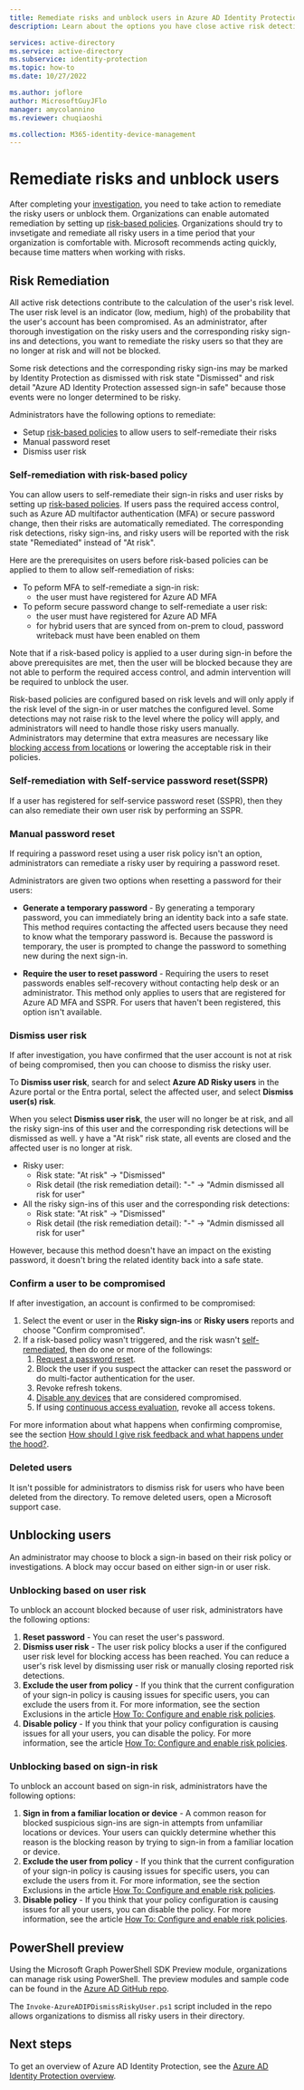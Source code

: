 ```yaml
---
title: Remediate risks and unblock users in Azure AD Identity Protection
description: Learn about the options you have close active risk detections.

services: active-directory
ms.service: active-directory
ms.subservice: identity-protection
ms.topic: how-to
ms.date: 10/27/2022

ms.author: joflore
author: MicrosoftGuyJFlo
manager: amycolannino
ms.reviewer: chuqiaoshi

ms.collection: M365-identity-device-management
---
```

# Remediate risks and unblock users

After completing your [investigation](howto-identity-protection-investigate-risk.md), you need to take action to remediate the risky users or unblock them. Organizations can enable automated remediation by setting up [risk-based policies](howto-identity-protection-configure-risk-policies.md). Organizations should try to invsetigate and remediate all risky users in a time period that your organization is comfortable with. Microsoft recommends acting quickly, because time matters when working with risks.

## Risk Remediation

All active risk detections contribute to the calculation of the user's risk level. The user risk level is an indicator (low, medium, high) of the probability that the user's account has been compromised. As an administrator, after thorough investigation on the risky users and the corresponding risky sign-ins and detections, you want to remediate the risky users so that they are no longer at risk and will not be blocked.

Some risk detections and the corresponding risky sign-ins may be marked by Identity Protection as dismissed with risk state "Dismissed" and risk detail "Azure AD Identity Protection assessed sign-in safe" because those events were no longer determined to be risky.

Administrators have the following options to remediate:
- Setup [risk-based policies](howto-identity-protection-configure-risk-policies.md) to allow users to self-remediate their risks
- Manual password reset
- Dismiss user risk

### Self-remediation with risk-based policy

You can allow users to self-remediate their sign-in risks and user risks by setting up [risk-based policies](howto-identity-protection-configure-risk-policies.md). If users pass the required access control, such as Azure AD multifactor authentication (MFA) or secure password change, then their risks are automatically remediated. The corresponding risk detections, risky sign-ins, and risky users will be reported with the risk state "Remediated" instead of "At risk". 

Here are the prerequisites on users before risk-based policies can be applied to them to allow self-remediation of risks:
- To peform MFA to self-remediate a sign-in risk: 
   - the user must have registered for Azure AD MFA
- To peform secure password change to self-remediate a user risk:
   -  the user must have registered for Azure AD MFA
   -  for hybrid users that are synced from on-prem to cloud, password writeback must have been enabled on them

Note that if a risk-based policy is applied to a user during sign-in before the above prerequisites are met, then the user will be blocked because they are not able to perform the required access control, and admin intervention will be required to unblock the user. 

Risk-based policies are configured based on risk levels and will only apply if the risk level of the sign-in or user matches the configured level. Some detections may not raise risk to the level where the policy will apply, and administrators will need to handle those risky users manually. Administrators may determine that extra measures are necessary like [blocking access from locations](../conditional-access/howto-conditional-access-policy-location.md) or lowering the acceptable risk in their policies.

### Self-remediation with Self-service password reset(SSPR) 

If a user has registered for self-service password reset (SSPR), then they can also remediate their own user risk by performing an SSPR.

### Manual password reset

If requiring a password reset using a user risk policy isn't an option, administrators can remediate a risky user by requiring a password reset.

Administrators are given two options when resetting a password for their users:

- **Generate a temporary password** - By generating a temporary password, you can immediately bring an identity back into a safe state. This method requires contacting the affected users because they need to know what the temporary password is. Because the password is temporary, the user is prompted to change the password to something new during the next sign-in.

- **Require the user to reset password** - Requiring the users to reset passwords enables self-recovery without contacting help desk or an administrator. This method only applies to users that are registered for Azure AD MFA and SSPR. For users that haven't been registered, this option isn't available.

### Dismiss user risk

If after investigation, you have confirmed that the user account is not at risk of being compromised, then you can choose to dismiss the risky user.

To **Dismiss user risk**, search for and select **Azure AD Risky users** in the Azure portal or the Entra portal, select the affected user, and select **Dismiss user(s) risk**.

When you select **Dismiss user risk**, the user will no longer be at risk, and all the risky sign-ins of this user and the corresponding risk detections will be dismissed as well.
y have a "At risk" risk state, all events are closed and the affected user is no longer at risk. 
- Risky user: 
   - Risk state: "At risk" -> "Dismissed"
   - Risk detail (the risk remediation detail): "-" -> "Admin dismissed all risk for user" 
- All the risky sign-ins of this user and the corresponding risk detections:
   - Risk state: "At risk" -> "Dismissed"
   - Risk detail (the risk remediation detail): "-" -> "Admin dismissed all risk for user" 

However, because this method doesn't have an impact on the existing password, it doesn't bring the related identity back into a safe state. 

### Confirm a user to be compromised

If after investigation, an account is confirmed to be compromised:
   1. Select the event or user in the **Risky sign-ins** or **Risky users** reports and choose "Confirm compromised".
   2. If a risk-based policy wasn't triggered, and the risk wasn't [self-remediated](#self-remediation-with-risk-policy), then do one or more of the followings:
      1. [Request a password reset](#manual-password-reset).
      1. Block the user if you suspect the attacker can reset the password or do multi-factor authentication for the user.
      1. Revoke refresh tokens.
      1. [Disable any devices](../devices/device-management-azure-portal.md) that are considered compromised.
      1. If using [continuous access evaluation](../conditional-access/concept-continuous-access-evaluation.md), revoke all access tokens.

For more information about what happens when confirming compromise, see the section [How should I give risk feedback and what happens under the hood?](howto-identity-protection-risk-feedback.md#how-should-i-give-risk-feedback-and-what-happens-under-the-hood).

### Deleted users

It isn't possible for administrators to dismiss risk for users who have been deleted from the directory. To remove deleted users, open a Microsoft support case.

## Unblocking users

An administrator may choose to block a sign-in based on their risk policy or investigations. A block may occur based on either sign-in or user risk.

### Unblocking based on user risk

To unblock an account blocked because of user risk, administrators have the following options:

1. **Reset password** - You can reset the user's password.
1. **Dismiss user risk** - The user risk policy blocks a user if the configured user risk level for blocking access has been reached. You can reduce a user's risk level by dismissing user risk or manually closing reported risk detections.
1. **Exclude the user from policy** - If you think that the current configuration of your sign-in policy is causing issues for specific users, you can exclude the users from it. For more information, see the section Exclusions in the article [How To: Configure and enable risk policies](howto-identity-protection-configure-risk-policies.md#exclusions).
1. **Disable policy** - If you think that your policy configuration is causing issues for all your users, you can disable the policy. For more information, see the article [How To: Configure and enable risk policies](howto-identity-protection-configure-risk-policies.md).

### Unblocking based on sign-in risk

To unblock an account based on sign-in risk, administrators have the following options:

1. **Sign in from a familiar location or device** - A common reason for blocked suspicious sign-ins are sign-in attempts from unfamiliar locations or devices. Your users can quickly determine whether this reason is the blocking reason by trying to sign-in from a familiar location or device.
1. **Exclude the user from policy** - If you think that the current configuration of your sign-in policy is causing issues for specific users, you can exclude the users from it. For more information, see the section Exclusions in the article [How To: Configure and enable risk policies](howto-identity-protection-configure-risk-policies.md#exclusions).
1. **Disable policy** - If you think that your policy configuration is causing issues for all your users, you can disable the policy. For more information, see the article [How To: Configure and enable risk policies](howto-identity-protection-configure-risk-policies.md).

## PowerShell preview

Using the Microsoft Graph PowerShell SDK Preview module, organizations can manage risk using PowerShell. The preview modules and sample code can be found in the [Azure AD GitHub repo](https://github.com/AzureAD/IdentityProtectionTools). 

The `Invoke-AzureADIPDismissRiskyUser.ps1` script included in the repo allows organizations to dismiss all risky users in their directory.

## Next steps

To get an overview of Azure AD Identity Protection, see the [Azure AD Identity Protection overview](overview-identity-protection.md).

